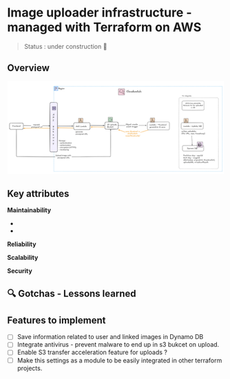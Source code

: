 # Image uploader infrastructure - managed with Terraform on AWS

> Status : under construction 🚧

## Overview

<img src="docs/upload-image-infra.png" alt="image-uploader-infrastructure">

## Key attributes

**Maintainability**

- 
- 

**Reliability**

**Scalability**

**Security**


## 🔍 Gotchas -  Lessons learned

## Features to implement

- [ ] Save information related to user and linked images in Dynamo DB
- [ ] Integrate antivirus - prevent malware to end up in s3 bukcet on upload.
- [ ] Enable S3 transfer acceleration feature for uploads ?
- [ ] Make this settings as a module to be easily integrated in other terraform projects.